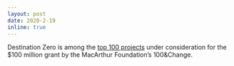 ```yaml
---
layout: post
date: 2020-2-19
inline: true
---
```


Destination Zero is among the [top 100 projects](http://news.emory.edu/stories/2020/02/destination_zero_running_for_macarthur_grant/) under consideration for the $100 million grant by the MacArthur Foundation’s 100&Change.